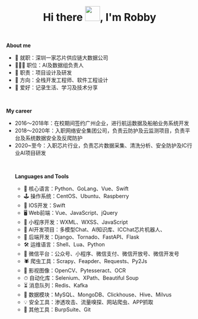 <div class="wp-block-image is-style-rounded" style="text-align: center;"> </div>
<!-- /wp:image -->

<!-- wp:audio -->
<!--<figure><img class="wp-image-316  aligncenter" src="http://robby1995.com/wp-content/uploads/2024/07/cropped-2024072607101391.png" alt="" width="351" height="351" /></figure>-->
<h1 style="text-align: center;" align="center">Hi there <img src="https://github.com/sudnyeshtalekar/sudnyeshtalekar/raw/master/Assets/Hi.gif" width="40px" />, I'm Robby</h1>
<!-- /wp:audio -->

<!-- wp:paragraph -->
<p>&nbsp;</p>
<p><b>About me</b></p>
<ul>
<li>🏢 就职：深圳一家芯片供应链大数据公司</li>
<li>🧑🏻‍💻 职位：AI及数据组负责人</li>
<li>🪪 职责：项目设计及研发</li>
<li>🌱 方向：全栈开发工程师、软件工程设计</li>
<li>💬 爱好：记录生活、学习及技术分享</li>
</ul>

<p>&nbsp;</p>
<p><b>My career</b></p>
<ul>
<li>2016～2018年：在校期间签约广州企业，进行航运数据及船舶业务系统开发</li>
<li>2018～2020年：入职网络安全集团公司，负责云防护及云监测项目，负责平台及系统数据安全及反爬防护</li>
<li>2020~至今：入职芯片行业，负责芯片数据采集、清洗分析、安全防护及IC行业AI项目研发</li>

<p>&nbsp;</p>
<p><b>Languages and Tools</b></p>
<ul>
<li>🌟 核心语言：Python、GoLang、Vue、Swift</li>
<li>🕹 操作系统：CentOS、Ubuntu、Raspberry</li>
<li>📱 IOS开发：Swift</li>
<li>🖥️ Web前端：Vue、JavaScript、jQuery</li>
<li>📱 小程序开发：WXML、WXSS、JavaScript</li>
<li>🤖 AI开发项目：多模型Chat、AI知识库、ICChat芯片机器人、</li>
<li>💽 后端开发：Django、Tornado、FastAPI、Flask</li>
<li>🛠️ 运维语言：Shell、Lua、Python</li>
<li>💬 微信平台：公众号、小程序、微信支付、微信开放号、微信开发号</li>
<li>🕷 爬虫工具：Scrapy、Feapder、Requests、Py2Js</li>
<li>🐼 影视图像：OpenCV、Pytesseract、OCR</li>
<li>⏱ 自动化库：Selenium、XPath、Beautiful Soup</li>
<li>⏳ 消息队列：Redis、Kafka</li>
<li>💾 数据模块：MySQL、MongoDB、Clickhouse、Hive、Milvus</li>
<li>💡 安全工具：渗透攻击、流量嗅探、网站爬虫、APP抓取</li>
<li>🧰 其他工具：BurpSuite、Git</li>
</ul>
<p><!-- /wp:paragraph -->

<!-- wp:paragraph --></p>
<p>&nbsp;</p>
<p><!-- /wp:paragraph --></p>
